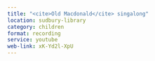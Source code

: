 ```yaml
---
title: "<cite>Old Macdonald</cite> singalong"
location: sudbury-library
category: children
format: recording
service: youtube
web-link: xK-Yd2l-XpU
---
```

